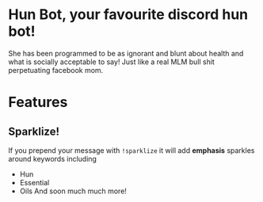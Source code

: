 # Hun Bot, your favourite discord hun bot!
She has been programmed to be as ignorant and blunt about health
and what is socially acceptable to say! Just like a real MLM bull
shit perpetuating facebook mom.

# Features
## Sparklize!
If you prepend your message with ```!sparklize``` it will add
**emphasis** sparkles around keywords including
- Hun
- Essential
- Oils
And soon much much more!